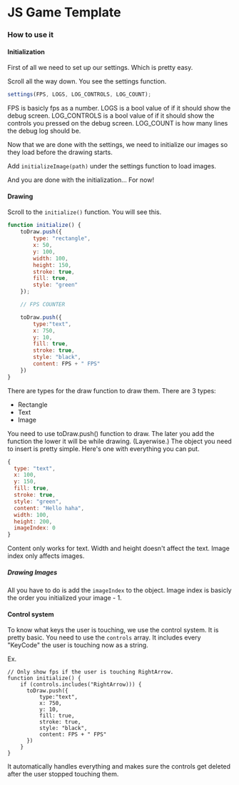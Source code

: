 # JS Game Template

### How to use it

#### Initialization

First of all we need to set up our settings. Which is pretty easy.

Scroll all the way down. You see the settings function.
```js
settings(FPS, LOGS, LOG_CONTROLS, LOG_COUNT);
```
FPS is basicly fps as a number.
LOGS is a bool value of if it should show the debug screen.
LOG_CONTROLS is a bool value of if it should show the controls you pressed on the debug screen.
LOG_COUNT is how many lines the debug log should be.

Now that we are done with the settings, we need to initialize our images so they load before the drawing starts.

Add `initializeImage(path)` under the settings function to load images.

And you are done with the initialization... For now!

#### Drawing

Scroll to the `initialize()` function. You will see this.

```js
function initialize() {
    toDraw.push({
        type: "rectangle",
        x: 50,
        y: 100,
        width: 100,
        height: 150,
        stroke: true,
        fill: true,
        style: "green"
    });

    // FPS COUNTER

    toDraw.push({
        type:"text",
        x: 750,
        y: 10,
        fill: true,
        stroke: true,
        style: "black",
        content: FPS + " FPS"
    })
}
```

There are types for the draw function to draw them.
There are 3 types:
- Rectangle
- Text
- Image

You need to use toDraw.push() function to draw. The later you add the function the lower it will be while drawing. (Layerwise.)
The object you need to insert is pretty simple. Here's one with everything you can put.
```js
{
  type: "text",
  x: 100,
  y: 150,
  fill: true,
  stroke: true,
  style: "green",
  content: "Hello haha",
  width: 100,
  height: 200,
  imageIndex: 0
}
```

Content only works for text.
Width and height doesn't affect the text.
Image index only affects images.

##### Drawing Images

All you have to do is add the `imageIndex` to the object. Image index is basicly the order you initialized your image - 1.

#### Control system

To know what keys the user is touching, we use the control system. It is pretty basic.
You need to use the `controls` array. It includes every "KeyCode" the user is touching now as a string.

Ex.
```
// Only show fps if the user is touching RightArrow.
function initialize() {
    if (controls.includes("RightArrow))) {
      toDraw.push({
          type:"text",
          x: 750,
          y: 10,
          fill: true,
          stroke: true,
          style: "black",
          content: FPS + " FPS"
      })
    }
}
```

It automatically handles everything and makes sure the controls get deleted after the user stopped touching them.
